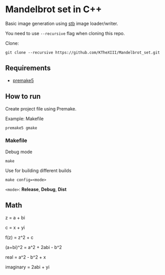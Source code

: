 # Mandelbrot set in C++

Basic image generation using [stb](https://github.com/nothings/stb) image loader/writer.

You need to use `--recursive` flag when cloning this repo.

Clone:

```
git clone --recursive https://github.com/KTheXIII/Mandelbrot_set.git
```

## Requirements

  - [premake5](https://github.com/premake/premake-core)

## How to run

Create project file using Premake.

Example: Makefile

```
premake5 gmake
```

### Makefile

Debug mode

```
make
```

Use for building different builds

```
make config=<mode>
```

`<mode>`: **Release**, **Debug**, **Dist**

## Math

z = a + bi

c = x + yi

f(z) = z^2 + c

(a+bi)^2 = a^2 + 2abi - b^2

real = a^2 - b^2 + x

imaginary = 2abi + yi

